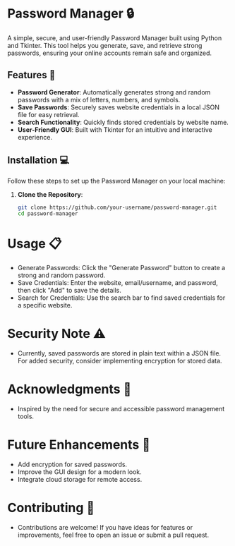 # Password Manager 🔒  

A simple, secure, and user-friendly Password Manager built using Python and Tkinter. This tool helps you generate, save, and retrieve strong passwords, ensuring your online accounts remain safe and organized.  

## Features 🚀  
- **Password Generator**: Automatically generates strong and random passwords with a mix of letters, numbers, and symbols.  
- **Save Passwords**: Securely saves website credentials in a local JSON file for easy retrieval.  
- **Search Functionality**: Quickly finds stored credentials by website name.  
- **User-Friendly GUI**: Built with Tkinter for an intuitive and interactive experience.  

## Installation 💻  
Follow these steps to set up the Password Manager on your local machine:  

1. **Clone the Repository**:  
   ```bash
   git clone https://github.com/your-username/password-manager.git
   cd password-manager

# Usage 📋
- Generate Passwords:
Click the "Generate Password" button to create a strong and random password.
- Save Credentials:
Enter the website, email/username, and password, then click "Add" to save the details.
- Search for Credentials:
Use the search bar to find saved credentials for a specific website.

# Security Note ⚠️
- Currently, saved passwords are stored in plain text within a JSON file. For added security, consider implementing encryption for stored data.

# Acknowledgments 🙌
- Inspired by the need for secure and accessible password management tools.

# Future Enhancements 🔮
- Add encryption for saved passwords.
- Improve the GUI design for a modern look.
- Integrate cloud storage for remote access.

# Contributing 🤝
- Contributions are welcome! If you have ideas for features or improvements, feel free to open an issue or submit a pull request.
